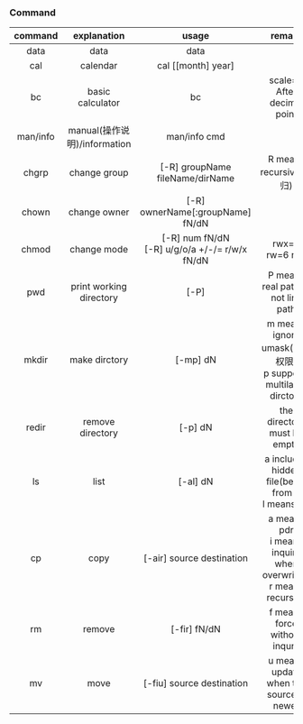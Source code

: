 ### Command
command | explanation | usage |remark
:-:|:-:|:-:|:-:
data 	| data | data|
cal		| calendar | cal [[month] year]|
bc		| basic calculator| bc | scale=3 After decimal point
man/info| manual(操作说明)/information| man/info cmd|
chgrp	| change group | [-R] groupName fileName/dirName | R means recursive(递归)
chown	| change owner | [-R] ownerName[:groupName] fN/dN|
chmod	| change mode | [-R] num fN/dN<br>[-R] u/g/o/a +/-/= r/w/x fN/dN| rwx=7 rw=6 r=4
pwd		| print working directory | [-P] | P means real path or not link path
mkdir	| make dirctory | [-mp] dN | m means ignore umask(默认权限)<br>p supports multilayer dirctory
redir	| remove directory | [-p] dN | the directory must be empty
ls		| list | [-al] dN | a includes hidden file(begin from .)<br>l means list
cp		| copy | [-air] source destination | a means pdr<br>i means inquiry when overwriting<br>r means recursive
rm		| remove | [-fir] fN/dN| f means force without inqury
mv		| move | [-fiu] source destination | u means update when the source is newer